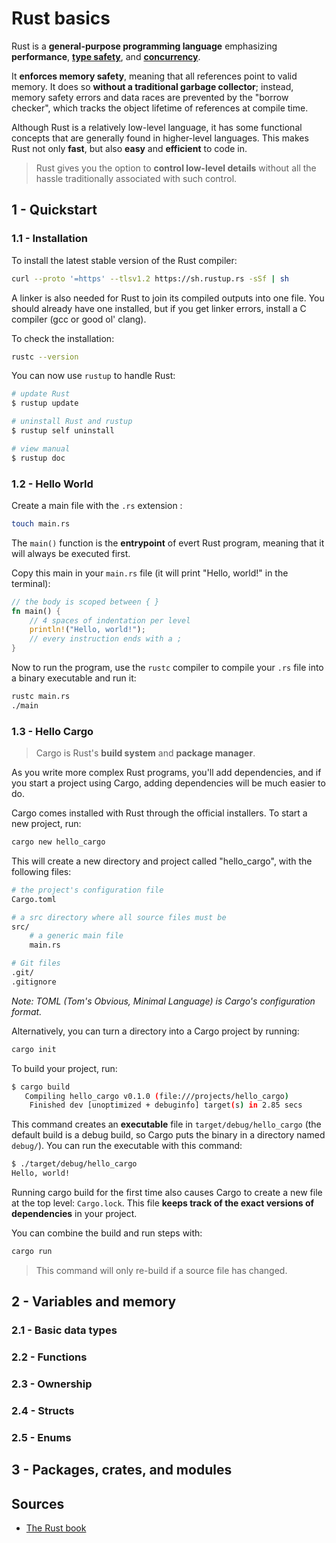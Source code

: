 [//]: # (TITLE Rust basics)
[//]: # (ENDPOINT /basics)

# Rust basics

Rust is a **general-purpose programming language** emphasizing **performance**, [**type safety**](https://en.wikipedia.org/wiki/Type_safety), and [**concurrency**](https://en.wikipedia.org/wiki/Concurrency_(computer_science)).

It **enforces memory safety**, meaning that all references point to valid memory. It does so **without a traditional garbage collector**; instead, memory safety errors and data races are prevented by the "borrow checker", which tracks the object lifetime of references at compile time.

Although Rust is a relatively low-level language, it has some functional concepts that are generally found in higher-level languages. This makes Rust not only **fast**, but also **easy** and **efficient** to code in.

> Rust gives you the option to **control low-level details** without all the hassle traditionally associated with such control.

## 1 - Quickstart

### 1.1 - Installation

To install the latest stable version of the Rust compiler:

```bash
curl --proto '=https' --tlsv1.2 https://sh.rustup.rs -sSf | sh
```

A linker is also needed for Rust to join its compiled outputs into one file. You should already have one installed, but if you get linker errors, install a C compiler (gcc or good ol' clang).

To check the installation:

```bash
rustc --version
```

You can now use `rustup` to handle Rust:

```bash
# update Rust
$ rustup update

# uninstall Rust and rustup
$ rustup self uninstall

# view manual
$ rustup doc
```

### 1.2 - Hello World

Create a main file with the `.rs` extension :

```bash
touch main.rs
```

The `main()` function is the **entrypoint** of evert Rust program, meaning that it will always be executed first.

Copy this main in your `main.rs` file (it will print "Hello, world!" in the terminal):

```rust
// the body is scoped between { }
fn main() {
    // 4 spaces of indentation per level
    println!("Hello, world!");
    // every instruction ends with a ;  
}
```

Now to run the program, use the `rustc` compiler to compile your `.rs` file into a binary executable and run it:

```bash
rustc main.rs
./main
```

### 1.3 - Hello Cargo

> Cargo is Rust's **build system** and **package manager**.

As you write more complex Rust programs, you'll add dependencies, and if you start a project using Cargo, adding dependencies will be much easier to do.

Cargo comes installed with Rust through the official installers. To start a new project, run:

```bash
cargo new hello_cargo
```

This will create a new directory and project called "hello_cargo", with the following files:

```bash
# the project's configuration file
Cargo.toml

# a src directory where all source files must be 
src/
    # a generic main file
    main.rs

# Git files
.git/
.gitignore
```

*Note: TOML (Tom's Obvious, Minimal Language) is Cargo's configuration format.*

Alternatively, you can turn a directory into a Cargo project by running:

```bash
cargo init
```

To build your project, run:

```bash
$ cargo build
   Compiling hello_cargo v0.1.0 (file:///projects/hello_cargo)
    Finished dev [unoptimized + debuginfo] target(s) in 2.85 secs
```

This command creates an **executable** file in `target/debug/hello_cargo` (the default build is a debug build, so Cargo puts the binary in a directory named `debug/`). You can run the executable with this command:

```bash
$ ./target/debug/hello_cargo
Hello, world!
```

Running cargo build for the first time also causes Cargo to create a new file at the top level: `Cargo.lock`. This file **keeps track of the exact versions of dependencies** in your project.

You can combine the build and run steps with:

```bash
cargo run
```

> This command will only re-build if a source file has changed.



## 2 - Variables and memory

### 2.1 - Basic data types

### 2.2 - Functions

### 2.3 - Ownership

### 2.4 - Structs

### 2.5 - Enums

## 3 - Packages, crates, and modules

## Sources

- [The Rust book](https://doc.rust-lang.org/book/title-page.html)
